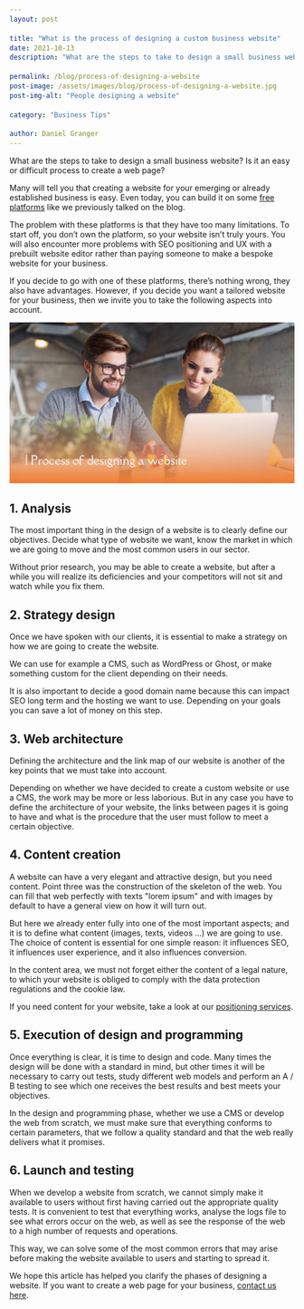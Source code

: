 ```yaml
---
layout: post

title: "What is the process of designing a custom business website"
date: 2021-10-13
description: "What are the steps to take to design a small business website? Is it an easy or difficult process to create a web page?"

permalink: /blog/process-of-designing-a-website
post-image: /assets/images/blog/process-of-designing-a-website.jpg
post-img-alt: "People designing a website"

category: "Business Tips"

author: Daniel Granger
---
```


What are the steps to take to design a small business website? Is it an easy or difficult process to create a web page?

Many will tell you that creating a website for your emerging or already established business is easy. Even today, you can build it on some [free platforms](https://polax.co.uk/blog/apps-every-business-needs) like we previously talked on the blog.

The problem with these platforms is that they have too many limitations. To start off, you don’t own the platform, so your website isn’t truly yours. You will also encounter more problems with SEO positioning and UX with a prebuilt website editor rather than paying someone to make a bespoke website for your business.

If you decide to go with one of these platforms, there’s nothing wrong, they also have advantages. However, if you decide you want a tailored website for your business, then we invite you to take the following aspects into account.

![People making a website](/assets/images/blog/process-of-designing-a-website.jpg)

## 1. Analysis

The most important thing in the design of a website is to clearly define our objectives. Decide what type of website we want, know the market in which we are going to move and the most common users in our sector.

Without prior research, you may be able to create a website, but after a while you will realize its deficiencies and your competitors will not sit and watch while you fix them.

## 2. Strategy design

Once we have spoken with our clients, it is essential to make a strategy on how we are going to create the website.

We can use for example a CMS, such as WordPress or Ghost, or make something custom for the client depending on their needs.

It is also important to decide a good domain name because this can impact SEO long term and the hosting we want to use. Depending on your goals you can save a lot of money on this step.

## 3. Web architecture

Defining the architecture and the link map of our website is another of the key points that we must take into account.

Depending on whether we have decided to create a custom website or use a CMS, the work may be more or less laborious. But in any case you have to define the architecture of your website, the links between pages it is going to have and what is the procedure that the user must follow to meet a certain objective.

## 4. Content creation

A website can have a very elegant and attractive design, but you need content. Point three was the construction of the skeleton of the web. You can fill that web perfectly with texts "lorem ipsum" and with images by default to have a general view on how it will turn out.

But here we already enter fully into one of the most important aspects; and it is to define what content (images, texts, videos ...) we are going to use. The choice of content is essential for one simple reason: it influences SEO, it influences user experience, and it also influences conversion.

In the content area, we must not forget either the content of a legal nature, to which your website is obliged to comply with the data protection regulations and the cookie law.

If you need content for your website, take a look at our [positioning services](https://polax.co.uk/).

## 5. Execution of design and programming

Once everything is clear, it is time to design and code. Many times the design will be done with a standard in mind, but other times it will be necessary to carry out tests, study different web models and perform an A / B testing to see which one receives the best results and best meets your objectives.

In the design and programming phase, whether we use a CMS or develop the web from scratch, we must make sure that everything conforms to certain parameters, that we follow a quality standard and that the web really delivers what it promises.

## 6. Launch and testing

When we develop a website from scratch, we cannot simply make it available to users without first having carried out the appropriate quality tests. It is convenient to test that everything works, analyse the logs file to see what errors occur on the web, as well as see the response of the web to a high number of requests and operations.

This way, we can solve some of the most common errors that may arise before making the website available to users and starting to spread it.

We hope this article has helped you clarify the phases of designing a website. If you want to create a web page for your business, [contact us here](https://polax.co.uk/).